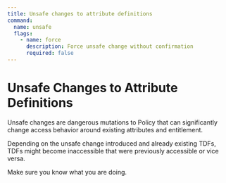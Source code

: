 ```yaml
---
title: Unsafe changes to attribute definitions
command:
  name: unsafe
  flags:
    - name: force
      description: Force unsafe change without confirmation
      required: false
---
```


# Unsafe Changes to Attribute Definitions

Unsafe changes are dangerous mutations to Policy that can significantly change access behavior around existing attributes
and entitlement.

Depending on the unsafe change introduced and already existing TDFs, TDFs might become inaccessible that were previously
accessible or vice versa.

Make sure you know what you are doing.
